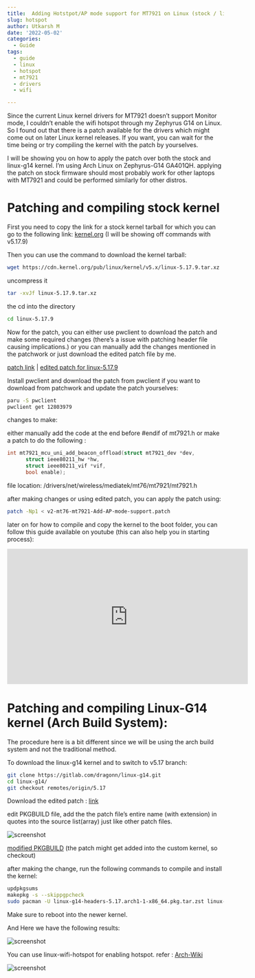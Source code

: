 ```yaml
---
title:  Adding Hotstpot/AP mode support for MT7921 on Linux (stock / linux-g14 kernel)
slug: hotspot
author: Utkarsh M
date: '2022-05-02'
categories:
  - Guide
tags:
  - guide
  - linux
  - hotspot
  - mt7921
  - drivers
  - wifi

---
```


Since the current Linux kernel drivers for MT7921 doesn’t support Monitor mode, I couldn’t enable the wifi hotspot through my Zephyrus G14 on Linux. So I found out that there is a patch available for the drivers which might come out on later Linux kernel releases. If you want, you can wait for the time being or try compiling the kernel with the patch by yourselves.

I will be showing you on how to apply the patch over both the stock and linux-g14 kernel. I’m using Arch Linux on Zephyrus-G14 GA401QH. applying the patch on stock firmware should most probably work for other laptops with MT7921 and could be performed similarly for other distros.

# Patching and compiling stock kernel

First you need to copy the link for a stock kernel tarball for which you can go to the following link: [kernel.org](https://kernel.org) (I will be showing off commands with v5.17.9)

Then you can use the command to download the kernel tarball:

```bash
wget https://cdn.kernel.org/pub/linux/kernel/v5.x/linux-5.17.9.tar.xz
```

uncompress it

```bash
tar -xvJf linux-5.17.9.tar.xz
```

the cd into the directory

```bash
cd linux-5.17.9
```

Now for the patch, you can either use pwclient to download the patch and make some required changes (there’s a issue with patching header file causing implications.) or you can manually add the changes mentioned in the patchwork or just download the edited patch file by me.

[patch link](https://patchwork.kernel.org/project/linux-mediatek/patch/8868a55bcaec80822e5b671c7a6023583d1b16b0.1649269260.git.objelf@gmail.com/) | [edited patch for linux-5.17.9](https://raw.githubusercontent.com/Utkar5hM/mt7921-ap-patches-g14/master/stock/v2-mt76-mt7921-Add-AP-mode-support.patch)

Install pwclient and download the patch from pwclient if you want to download from patchwork and update the patch yourselves:

```bash
paru -S pwclient
pwclient get 12803979
```

changes to make:

either manually add the code at the end before #endif of mt7921.h or make a patch to do the following :

```C
int mt7921_mcu_uni_add_beacon_offload(struct mt7921_dev *dev,
      struct ieee80211_hw *hw,
      struct ieee80211_vif *vif,
      bool enable);
```

file location: /drivers/net/wireless/mediatek/mt76/mt7921/mt7921.h

after making changes or using edited patch, you can apply the patch using:

```bash
patch -Np1 < v2-mt76-mt7921-Add-AP-mode-support.patch
```

later on for how to compile and copy the kernel to the boot folder, you can follow this guide available on youtube (this can also help you in starting process):

<iframe width="560" height="315" src="https://www.youtube.com/embed/VVunP3yDgm4" title="YouTube video player" frameborder="0" allow="accelerometer; autoplay; clipboard-write; encrypted-media; gyroscope; picture-in-picture" allowfullscreen></iframe>

# Patching and compiling Linux-G14 kernel (Arch Build System):

The procedure here is a bit different since we will be using the arch build system and not the traditional method.

To download the linux-g14 kernel and to switch to v5.17 branch:

```bash
git clone https://gitlab.com/dragonn/linux-g14.git
cd linux-g14/
git checkout remotes/origin/5.17
```

Download the edited patch : [link](https://raw.githubusercontent.com/Utkar5hM/mt7921-ap-patches-g14/master/linux-g14/v2-mt76-mt7921-Add-AP-mode-support.patch)

edit PKGBUILD file, add the the patch file’s entire name (with extension) in quotes into the source list(array) just like other patch files.

![screenshot](/assets/img/other/hotspot/img1.png)

[modified PKGBUILD](https://raw.githubusercontent.com/Utkar5hM/mt7921-ap-patches-g14/master/linux-g14/PKGBUILD) (the patch might get added into the custom kernel, so checkout)

after making the change, run the following commands to compile and install the kernel:

```bash
updpkgsums
makepkg -s --skippgpcheck
sudo pacman -U linux-g14-headers-5.17.arch1-1-x86_64.pkg.tar.zst linux-g14-5.17.arch1-1-x86_64.pkg.tar.zst
```

Make sure to reboot into the newer kernel.

And Here we have the following results:

![screenshot](/assets/img/other/hotspot/img2.png)

You can use linux-wifi-hotspot for enabling hotspot. refer : [Arch-Wiki](https://wiki.archlinux.org/title/software_access_point#linux-wifi-hotspot)

![screenshot](/assets/img/other/hotspot/img3.png)
